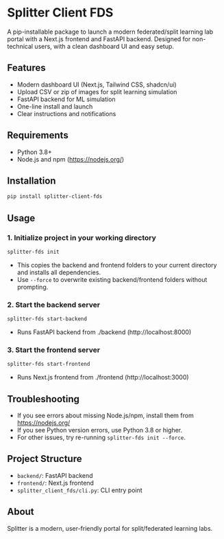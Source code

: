 # Splitter Client FDS

A pip-installable package to launch a modern federated/split learning lab portal with a Next.js frontend and FastAPI backend. Designed for non-technical users, with a clean dashboard UI and easy setup.

## Features
- Modern dashboard UI (Next.js, Tailwind CSS, shadcn/ui)
- Upload CSV or zip of images for split learning simulation
- FastAPI backend for ML simulation
- One-line install and launch
- Clear instructions and notifications

## Requirements
- Python 3.8+
- Node.js and npm (https://nodejs.org/)

## Installation
```bash
pip install splitter-client-fds
```

## Usage
### 1. Initialize project in your working directory
```bash
splitter-fds init
```
- This copies the backend and frontend folders to your current directory and installs all dependencies.
- Use `--force` to overwrite existing backend/frontend folders without prompting.

### 2. Start the backend server
```bash
splitter-fds start-backend
```
- Runs FastAPI backend from ./backend (http://localhost:8000)

### 3. Start the frontend server
```bash
splitter-fds start-frontend
```
- Runs Next.js frontend from ./frontend (http://localhost:3000)

## Troubleshooting
- If you see errors about missing Node.js/npm, install them from https://nodejs.org/
- If you see Python version errors, use Python 3.8 or higher.
- For other issues, try re-running `splitter-fds init --force`.

## Project Structure
- `backend/`: FastAPI backend
- `frontend/`: Next.js frontend
- `splitter_client_fds/cli.py`: CLI entry point

## About
Splitter is a modern, user-friendly portal for split/federated learning labs.
